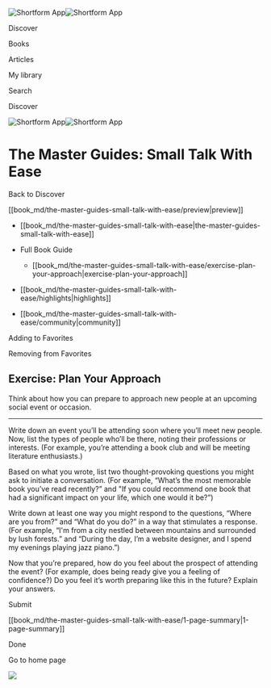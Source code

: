 ![Shortform App](/img/logo.36a2399e.svg)![Shortform App](/img/logo-dark.70c1b072.svg)

Discover

Books

Articles

My library

Search

Discover

![Shortform App](/img/logo.36a2399e.svg)![Shortform App](/img/logo-dark.70c1b072.svg)

# The Master Guides: Small Talk With Ease

Back to Discover

[[book_md/the-master-guides-small-talk-with-ease/preview|preview]]

  * [[book_md/the-master-guides-small-talk-with-ease|the-master-guides-small-talk-with-ease]]
  * Full Book Guide

    * [[book_md/the-master-guides-small-talk-with-ease/exercise-plan-your-approach|exercise-plan-your-approach]]
  * [[book_md/the-master-guides-small-talk-with-ease/highlights|highlights]]
  * [[book_md/the-master-guides-small-talk-with-ease/community|community]]



Adding to Favorites 

Removing from Favorites 

## Exercise: Plan Your Approach

Think about how you can prepare to approach new people at an upcoming social event or occasion.

* * *

Write down an event you’ll be attending soon where you’ll meet new people. Now, list the types of people who’ll be there, noting their professions or interests. (For example, you’re attending a book club and will be meeting literature enthusiasts.)

Based on what you wrote, list two thought-provoking questions you might ask to initiate a conversation. (For example, “What’s the most memorable book you’ve read recently?” and "If you could recommend one book that had a significant impact on your life, which one would it be?”)

Write down at least one way you might respond to the questions, “Where are you from?” and “What do you do?” in a way that stimulates a response. (For example, “I'm from a city nestled between mountains and surrounded by lush forests.” and “During the day, I’m a website designer, and I spend my evenings playing jazz piano.”)

Now that you’re prepared, how do you feel about the prospect of attending the event? (For example, does being ready give you a feeling of confidence?) Do you feel it’s worth preparing like this in the future? Explain your answers.

Submit 

[[book_md/the-master-guides-small-talk-with-ease/1-page-summary|1-page-summary]]

Done

Go to home page 

![](https://bat.bing.com/action/0?ti=56018282&Ver=2&mid=1fb52755-c5bf-432a-b23b-4984484cb429&sid=1711133063fa11eebdec89a8b8ae3bbc&vid=171147a063fa11eea7440fcfeb230d96&vids=0&msclkid=N&pi=0&lg=en-US&sw=800&sh=600&sc=24&nwd=1&tl=Shortform%20%7C%20Book&p=https%3A%2F%2Fwww.shortform.com%2Fapp%2Fbook%2Fthe-master-guides-small-talk-with-ease%2Fexercise-plan-your-approach&r=&lt=603&evt=pageLoad&sv=1&rn=354839)
